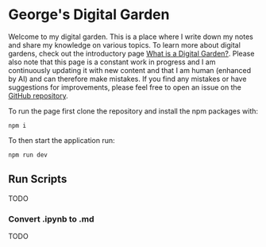 # George's Digital Garden

Welcome to my digital garden. This is a place where I write down my notes and share my knowledge on various topics. To learn more about digital gardens, check out the introductory page [What is a Digital Garden?](https://www.georgerowlands.ch/garden). Please also note that this page is a constant work in progress and I am continuously updating it with new content and that I am human (enhanced by AI) and can therefore make mistakes. If you find any mistakes or have suggestions for improvements, please feel free to open an issue on the [GitHub repository](https://github.com/georgerowlands/digital-garden).

To run the page first clone the repository and install the npm packages with:

```shell
npm i
```

To then start the application run:

```shell
npm run dev
```

## Run Scripts

TODO

### Convert .ipynb to .md

TODO
